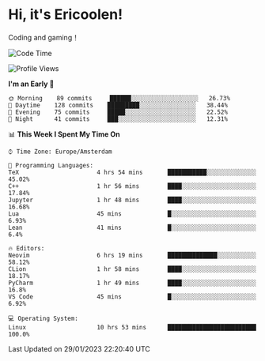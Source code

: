 # Hi, it's Ericoolen!
Coding and gaming！

<!--START_SECTION:waka-->
![Code Time](http://img.shields.io/badge/Code%20Time-652%20hrs%204%20mins-blue)

![Profile Views](http://img.shields.io/badge/Profile%20Views-5-blue)

**I'm an Early 🐤** 

```text
🌞 Morning    89 commits     ██████░░░░░░░░░░░░░░░░░░░   26.73% 
🌆 Daytime    128 commits    █████████░░░░░░░░░░░░░░░░   38.44% 
🌃 Evening    75 commits     █████░░░░░░░░░░░░░░░░░░░░   22.52% 
🌙 Night      41 commits     ███░░░░░░░░░░░░░░░░░░░░░░   12.31%

```


📊 **This Week I Spent My Time On** 

```text
⌚︎ Time Zone: Europe/Amsterdam

💬 Programming Languages: 
TeX                      4 hrs 54 mins       ███████████░░░░░░░░░░░░░░   45.02% 
C++                      1 hr 56 mins        ████░░░░░░░░░░░░░░░░░░░░░   17.84% 
Jupyter                  1 hr 48 mins        ████░░░░░░░░░░░░░░░░░░░░░   16.68% 
Lua                      45 mins             █░░░░░░░░░░░░░░░░░░░░░░░░   6.93% 
Lean                     41 mins             █░░░░░░░░░░░░░░░░░░░░░░░░   6.4%

🔥 Editors: 
Neovim                   6 hrs 19 mins       ██████████████░░░░░░░░░░░   58.12% 
CLion                    1 hr 58 mins        ████░░░░░░░░░░░░░░░░░░░░░   18.17% 
PyCharm                  1 hr 49 mins        ████░░░░░░░░░░░░░░░░░░░░░   16.8% 
VS Code                  45 mins             █░░░░░░░░░░░░░░░░░░░░░░░░   6.92%

💻 Operating System: 
Linux                    10 hrs 53 mins      █████████████████████████   100.0%

```


 Last Updated on 29/01/2023 22:20:40 UTC
<!--END_SECTION:waka-->

